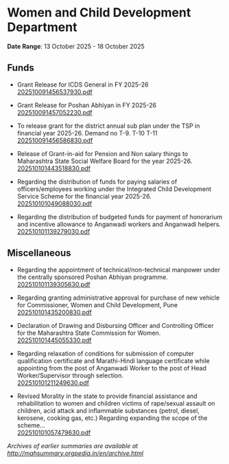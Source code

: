 # Women and Child Development Department

**Date Range**: 13 October 2025 - 18 October 2025


## Funds
- Grant Release for ICDS General in FY 2025-26\
  [202510091456537930.pdf](https://gr.maharashtra.gov.in/Site/Upload/Government%20Resolutions/English/202510091456537930.pdf)

- Grant Release for Poshan Abhiyan in FY 2025-26\
  [202510091457052230.pdf](https://gr.maharashtra.gov.in/Site/Upload/Government%20Resolutions/English/202510091457052230.pdf)

- To release grant for the district annual sub plan under the TSP in financial year 2025-26. Demand no T-9. T-10  T-11\
  [202510091456586830.pdf](https://gr.maharashtra.gov.in/Site/Upload/Government%20Resolutions/English/202510091456586830.pdf)

- Release of Grant-in-aid for Pension and Non salary things to Maharashtra State Social Welfare Board for the year 2025-26.\
  [202510101443518830.pdf](https://gr.maharashtra.gov.in/Site/Upload/Government%20Resolutions/English/202510101443518830.pdf)

- Regarding the distribution of funds for paying salaries of officers/employees working under the Integrated Child Development Service Scheme for the financial year 2025-26.\
  [202510101049088030.pdf](https://gr.maharashtra.gov.in/Site/Upload/Government%20Resolutions/English/202510101049088030.pdf)

- Regarding the distribution of budgeted funds for payment of honorarium and incentive allowance to Anganwadi workers and Anganwadi helpers.\
  [202510101139279030.pdf](https://gr.maharashtra.gov.in/Site/Upload/Government%20Resolutions/English/202510101139279030.pdf)

## Miscellaneous
- Regarding the appointment of technical/non-technical manpower under the centrally sponsored Poshan Abhiyan programme.\
  [202510101139305630.pdf](https://gr.maharashtra.gov.in/Site/Upload/Government%20Resolutions/English/202510101139305630.pdf)

- Regarding granting administrative approval for purchase of new vehicle for Commissioner, Women and Child Development, Pune\
  [202510101435200830.pdf](https://gr.maharashtra.gov.in/Site/Upload/Government%20Resolutions/English/202510101435200830.pdf)

- Declaration of Drawing and Disbursing Officer and Controlling Officer for the Maharashtra State Commission for Women.\
  [202510101445055330.pdf](https://gr.maharashtra.gov.in/Site/Upload/Government%20Resolutions/English/202510101445055330.pdf)

- Regarding relaxation of conditions for submission of computer qualification certificate and Marathi-Hindi language certificate while appointing from the post of Anganwadi Worker to the post of Head Worker/Supervisor through selection.\
  [202510101211249630.pdf](https://gr.maharashtra.gov.in/Site/Upload/Government%20Resolutions/English/202510101211249630.pdf)

- Revised Morality in the state to provide financial assistance and rehabilitation to women and children victims of rape/sexual assault on children, acid attack and inflammable substances (petrol, diesel, kerosene, cooking gas, etc.) Regarding expanding the scope of the scheme...\
  [202510101057479630.pdf](https://gr.maharashtra.gov.in/Site/Upload/Government%20Resolutions/English/202510101057479630.pdf)


*Archives of earlier summaries are available at http://mahsummary.orgpedia.in/en/archive.html*